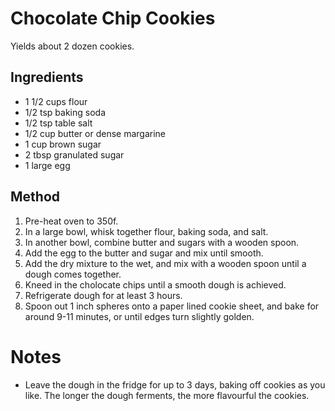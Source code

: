 # Chocolate Chip Cookies

Yields about 2 dozen cookies.

## Ingredients

* 1 1/2 cups flour
* 1/2 tsp baking soda
* 1/2 tsp table salt
* 1/2 cup butter or dense margarine
* 1 cup brown sugar
* 2 tbsp granulated sugar
* 1 large egg

## Method

1. Pre-heat oven to 350f.
2. In a large bowl, whisk together flour, baking soda, and salt.
3. In another bowl, combine butter and sugars with a wooden spoon.
4. Add the egg to the butter and sugar and mix until smooth.
5. Add the dry mixture to the wet, and mix with a wooden spoon until a dough comes together.
6. Kneed in the cholocate chips until a smooth dough is achieved.
7. Refrigerate dough for at least 3 hours.
8. Spoon out 1 inch spheres onto a paper lined cookie sheet, and bake for around 9-11 minutes, or until edges turn slightly golden.

# Notes

* Leave the dough in the fridge for up to 3 days, baking off cookies as you like. The longer the dough ferments, the more flavourful the cookies.

